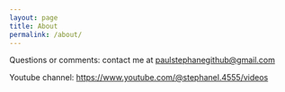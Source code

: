 ```yaml
---
layout: page
title: About
permalink: /about/
---
```

Questions or comments: contact me at paulstephanegithub@gmail.com

Youtube channel: https://www.youtube.com/@stephanel.4555/videos
